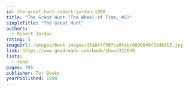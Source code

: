 ```yaml
---
id: the-great-hunt-robert-jordan-1990
title: "The Great Hunt (The Wheel of Time, #2)"
simpleTitle: "The Great Hunt"
authors:
  - Robert Jordan
rating: 5
imageUrl: /images/book-images/dfa047f507ca0febc6696849f324b5b5.jpg
link: https://www.goodreads.com/book/show/233649
lists:
  - read
pages: 705
publisher: Tor Books
yearPublished: 1990
---
```

